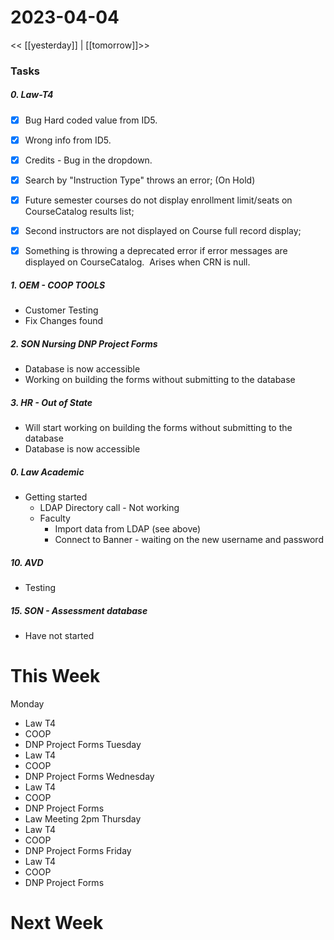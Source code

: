 # 2023-04-04
<< [[yesterday]] | [[tomorrow]]>>
### Tasks
##### 0. Law-T4 
- [x] Bug Hard coded value from ID5.
- [x] Wrong info from ID5.
- [x] Credits - Bug in the dropdown.

- [x] Search by "Instruction Type" throws an error; (On Hold)

- [x] Future semester courses do not display enrollment limit/seats on CourseCatalog results list;

- [x] Second instructors are not displayed on Course full record display;

- [x] Something is throwing a deprecated error if error messages are displayed on CourseCatalog.  Arises when CRN is null.


##### 1. OEM - COOP TOOLS
- Customer Testing 
- Fix Changes found

##### 2. SON Nursing DNP Project Forms
- Database is now accessible
- Working on building the forms without submitting to the database

##### 3. HR - Out of State
- Will start working on building the forms without submitting to the database
- Database  is now accessible

##### 0. Law Academic 
- Getting started
  - LDAP Directory call - Not working
  - Faculty
    - Import data from LDAP (see above)
    - Connect to Banner - waiting on the new username and password

##### 10. AVD 
- Testing

##### 15. SON - Assessment database 
- Have not started

# This Week
Monday 
- Law T4
- COOP 
- DNP Project Forms
Tuesday 
- Law T4
- COOP  
- DNP Project Forms
Wednesday 
- Law T4
- COOP  
- DNP Project Forms
- Law  Meeting 2pm
Thursday 
- Law T4
- COOP  
- DNP Project Forms
Friday 
- Law T4
- COOP  
- DNP Project Forms


# Next Week


 




